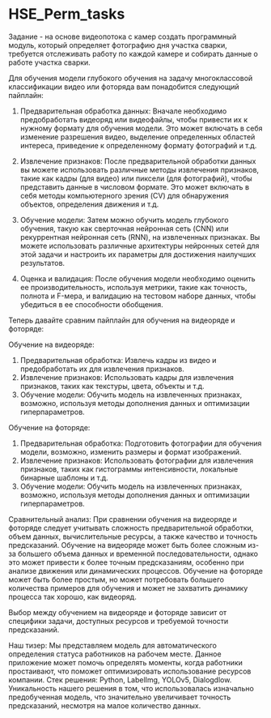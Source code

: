 # HSE_Perm_tasks
Задание - на основе видеопотока с камер создать программный модуль, который определяет фотографию дня участка сварки, требуется отслеживать работу по каждой камере и собирать данные о работе участка сварки.

Для обучения модели глубокого обучения на задачу многоклассовой классификации видео или фоторяда вам понадобится следующий пайплайн: 
 
1. Предварительная обработка данных: Вначале необходимо предобработать видеоряд или видеофайлы, чтобы привести их к нужному формату для обучения модели. Это может включать в себя изменение разрешения видео, выделение определенных областей интереса, приведение к определенному формату фотографий и т.д. 
 
2. Извлечение признаков: После предварительной обработки данных вы можете использовать различные методы извлечения признаков, такие как кадры (для видео) или пиксели (для фотографий), чтобы представить данные в числовом формате. Это может включать в себя методы компьютерного зрения (CV) для обнаружения объектов, определения движения и т.д. 
 
3. Обучение модели: Затем можно обучить модель глубокого обучения, такую как сверточная нейронная сеть (CNN) или рекуррентная нейронная сеть (RNN), на извлеченных признаках. Вы можете использовать различные архитектуры нейронных сетей для этой задачи и настроить их параметры для достижения наилучших результатов. 
 
4. Оценка и валидация: После обучения модели необходимо оценить ее производительность, используя метрики, такие как точность, полнота и F-мера, и валидацию на тестовом наборе данных, чтобы убедиться в ее способности обобщения. 
 
Теперь давайте сравним пайплайн для обучения на видеоряде и фоторяде: 
 
Обучение на видеоряде: 
1. Предварительная обработка: Извлечь кадры из видео и предобработать их для извлечения признаков. 
2. Извлечение признаков: Использовать кадры для извлечения признаков, таких как текстуры, цвета, объекты и т.д. 
3. Обучение модели: Обучить модель на извлеченных признаках, возможно, используя методы дополнения данных и оптимизации гиперпараметров. 
 
Обучение на фоторяде: 
1. Предварительная обработка: Подготовить фотографии для обучения модели, возможно, изменить размеры и формат изображений. 
2. Извлечение признаков: Использовать фотографии для извлечения признаков, таких как гистограммы интенсивности, локальные бинарные шаблоны и т.д. 
3. Обучение модели: Обучить модель на извлеченных признаках, возможно, используя методы дополнения данных и оптимизации гиперпараметров. 
 
Сравнительный анализ: 
При сравнении обучения на видеоряде и фоторяде следует учитывать сложность предварительной обработки, объем данных, вычислительные ресурсы, а также качество и точность предсказаний. Обучение на видеоряде может быть более сложным из-за большего объема данных и временной последовательности, однако это может привести к более точным предсказаниям, особенно при анализе движения или динамических процессов. Обучение на фоторяде может быть более простым, но может потребовать большего количества примеров для обучения и может не захватить динамику процесса так хорошо, как видеоряд. 
 
Выбор между обучением на видеоряде и фоторяде зависит от специфики задачи, доступных ресурсов и требуемой точности предсказаний.

Наш тизер:
Мы представляем модель для автоматического определения статуса работников на рабочем месте. 
Данное приложение может помочь определять моменты, когда работники простаивают, что поможет оптимизировать использование ресурсов компании. 
Стек решения: Python, LabelImg, YOLOv5, Dialogdlow. 
Уникальность нашего решения в том, что использовалась изначально предобученная модель, что значительно увеличивает точность предсказаний, несмотря на малое количество данных.
